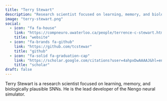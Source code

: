 ```yaml
---
title: "Terry Stewart"
description: "Research scientist focused on learning, memory, and biologically plausible SNNs. Lead developer of the Nengo neural simulator."
image: "terry-stewart.png"
social:
  - icon: "fa fa-house"
    link: "https://compneuro.uwaterloo.ca/people/terrence-c-stewart.html"
    title: "website"
  - icon: "fa-brands fa-github"
    link: "https://github.com/tcstewar"
    title: "github"
  - icon: "fa-solid fa-graduation-cap"
    link: "https://scholar.google.com/citations?user=4ahpxDwAAAAJ&hl=en"
    title: "scholar"
draft: false
---
```

Terry Stewart is a research scientist focused on learning, memory, and biologically plausible SNNs. He is the lead developer of the Nengo neural simulator.
